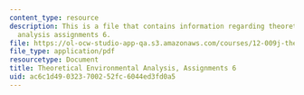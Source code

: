 ```yaml
---
content_type: resource
description: This is a file that contains information regarding theoretical environmental
  analysis assignments 6.
file: https://ol-ocw-studio-app-qa.s3.amazonaws.com/courses/12-009j-theoretical-environmental-analysis-spring-2015/ac6c1d490323700252fc6044ed3fd0a5_MIT12_009JS15_pset6.pdf
file_type: application/pdf
resourcetype: Document
title: Theoretical Environmental Analysis, Assignments 6
uid: ac6c1d49-0323-7002-52fc-6044ed3fd0a5
---
```

